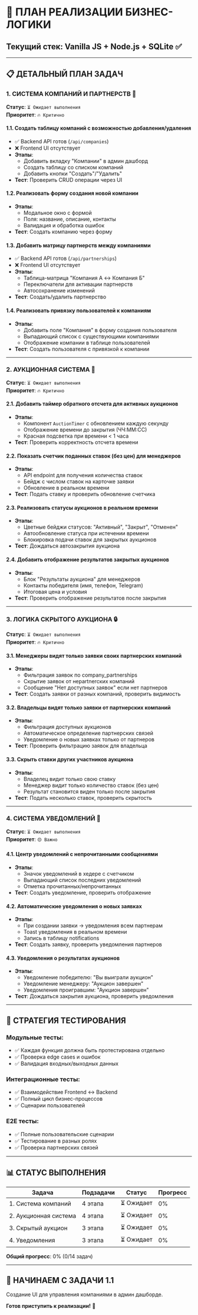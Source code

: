 # 🚀 ПЛАН РЕАЛИЗАЦИИ БИЗНЕС-ЛОГИКИ

## Текущий стек: Vanilla JS + Node.js + SQLite ✅

---

## 📋 **ДЕТАЛЬНЫЙ ПЛАН ЗАДАЧ**

### **1. СИСТЕМА КОМПАНИЙ И ПАРТНЕРСТВ** 🏢
**Статус**: `⏳ Ожидает выполнения`  
**Приоритет**: `🔥 Критично`

#### 1.1. **Создать таблицу компаний с возможностью добавления/удаления**
- ✅ Backend API готов (`/api/companies`)
- ❌ Frontend UI отсутствует
- **Этапы**:
  - Добавить вкладку "Компании" в админ дашборд
  - Создать таблицу со списком компаний  
  - Добавить кнопки "Создать"/"Удалить"
- **Тест**: Проверить CRUD операции через UI

#### 1.2. **Реализовать форму создания новой компании**
- **Этапы**:
  - Модальное окно с формой
  - Поля: название, описание, контакты
  - Валидация и обработка ошибок
- **Тест**: Создать компанию через форму

#### 1.3. **Добавить матрицу партнерств между компаниями**
- ✅ Backend API готов (`/api/partnerships`)
- ❌ Frontend UI отсутствует  
- **Этапы**:
  - Таблица-матрица "Компания А ↔ Компания Б"
  - Переключатели для активации партнерств
  - Автосохранение изменений
- **Тест**: Создать/удалить партнерство

#### 1.4. **Реализовать привязку пользователей к компаниям**
- **Этапы**:
  - Добавить поле "Компания" в форму создания пользователя
  - Выпадающий список с существующими компаниями
  - Отображение компании в таблице пользователей
- **Тест**: Создать пользователя с привязкой к компании

---

### **2. АУКЦИОННАЯ СИСТЕМА** 🎯
**Статус**: `⏳ Ожидает выполнения`  
**Приоритет**: `🔥 Критично`

#### 2.1. **Добавить таймер обратного отсчета для активных аукционов**
- **Этапы**:
  - Компонент `AuctionTimer` с обновлением каждую секунду
  - Отображение времени до закрытия (ЧЧ:ММ:СС)
  - Красная подсветка при времени < 1 часа
- **Тест**: Проверить корректность отсчета времени

#### 2.2. **Показать счетчик поданных ставок (без цен) для менеджеров**
- **Этапы**:
  - API endpoint для получения количества ставок
  - Бейдж с числом ставок на карточке заявки
  - Обновление в реальном времени
- **Тест**: Подать ставку и проверить обновление счетчика

#### 2.3. **Реализовать статусы аукционов в реальном времени**
- **Этапы**:
  - Цветные бейджи статусов: "Активный", "Закрыт", "Отменен"
  - Автообновление статуса при истечении времени
  - Блокировка подачи ставок для закрытых аукционов
- **Тест**: Дождаться автозакрытия аукциона

#### 2.4. **Добавить отображение результатов закрытых аукционов**
- **Этапы**:
  - Блок "Результаты аукциона" для менеджеров
  - Контакты победителя (имя, телефон, Telegram)
  - Итоговая цена и условия
- **Тест**: Проверить отображение результатов после закрытия

---

### **3. ЛОГИКА СКРЫТОГО АУКЦИОНА** 🔒
**Статус**: `⏳ Ожидает выполнения`  
**Приоритет**: `🔥 Критично`

#### 3.1. **Менеджеры видят только заявки своих партнерских компаний**
- **Этапы**:
  - Фильтрация заявок по company_partnerships
  - Скрытие заявок от неpartnerских компаний
  - Сообщение "Нет доступных заявок" если нет партнеров
- **Тест**: Создать заявки от разных компаний, проверить видимость

#### 3.2. **Владельцы видят только заявки от партнерских компаний**
- **Этапы**:
  - Фильтрация доступных аукционов
  - Автоматическое определение партнерских связей
  - Уведомление о новых заявках только от партнеров
- **Тест**: Проверить фильтрацию заявок для владельца

#### 3.3. **Скрыть ставки других участников аукциона**
- **Этапы**:
  - Владелец видит только свою ставку
  - Менеджер видит только количество ставок (без цен)
  - Результат становится виден только после закрытия
- **Тест**: Подать несколько ставок, проверить скрытость

---

### **4. СИСТЕМА УВЕДОМЛЕНИЙ** 📢
**Статус**: `⏳ Ожидает выполнения`  
**Приоритет**: `🟡 Важно`

#### 4.1. **Центр уведомлений с непрочитанными сообщениями**
- **Этапы**:
  - Значок уведомлений в хедере с счетчиком
  - Выпадающий список последних уведомлений
  - Отметка прочитанных/непрочитанных
- **Тест**: Создать уведомление, проверить отображение

#### 4.2. **Автоматические уведомления о новых заявках**
- **Этапы**:
  - При создании заявки → уведомления всем партнерам
  - Toast уведомления в реальном времени
  - Запись в таблицу notifications
- **Тест**: Создать заявку, проверить уведомления партнеров

#### 4.3. **Уведомления о результатах аукционов**
- **Этапы**:
  - Уведомление победителю: "Вы выиграли аукцион"
  - Уведомление менеджеру: "Аукцион завершен"
  - Уведомления проигравшим: "Аукцион завершен"
- **Тест**: Дождаться закрытия аукциона, проверить уведомления

---

## 🧪 **СТРАТЕГИЯ ТЕСТИРОВАНИЯ**

### **Модульные тесты**:
- ✅ Каждая функция должна быть протестирована отдельно
- ✅ Проверка edge cases и ошибок
- ✅ Валидация входных/выходных данных

### **Интеграционные тесты**:
- ✅ Взаимодействие Frontend ↔ Backend
- ✅ Полный цикл бизнес-процессов
- ✅ Сценарии пользователей

### **E2E тесты**:
- ✅ Полные пользовательские сценарии
- ✅ Тестирование в разных ролях
- ✅ Проверка партнерских связей

---

## 📊 **СТАТУС ВЫПОЛНЕНИЯ**

| Задача | Подзадачи | Статус | Прогресс |
|--------|-----------|--------|----------|
| 1. Система компаний | 4 этапа | ⏳ Ожидает | 0% |
| 2. Аукционная система | 4 этапа | ⏳ Ожидает | 0% |  
| 3. Скрытый аукцион | 3 этапа | ⏳ Ожидает | 0% |
| 4. Уведомления | 3 этапа | ⏳ Ожидает | 0% |

**Общий прогресс**: 0% (0/14 задач)

---

## 🎯 **НАЧИНАЕМ С ЗАДАЧИ 1.1**
Создание UI для управления компаниями в админ дашборде.

**Готов приступить к реализации!** 🚀
